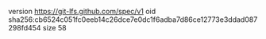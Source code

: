 version https://git-lfs.github.com/spec/v1
oid sha256:cb6524c051fc0eeb14c26dce7e0dc1f6adba7d86ce12773e3ddad087298fd454
size 58
